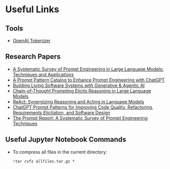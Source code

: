 # Useful Links

## Tools

- [OpenAI Tokenizer](https://platform.openai.com/tokenizer)

## Research Papers

- [A Systematic Survey of Prompt Engineering in Large Language Models: Techniques and Applications](https://arxiv.org/abs/2402.07927)
- [A Prompt Pattern Catalog to Enhance Prompt Engineering with ChatGPT](https://arxiv.org/abs/2302.11382)
- [Building Living Software Systems with Generative & Agentic AI](https://arxiv.org/abs/2408.01768)
- [Chain-of-Thought Prompting Elicits Reasoning in Large Language Models](https://arxiv.org/abs/2201.11903)
- [ReAct: Synergizing Reasoning and Acting in Language Models](https://arxiv.org/abs/2210.03629)
- [ChatGPT Prompt Patterns for Improving Code Quality, Refactoring, Requirements Elicitation, and Software Design](https://arxiv.org/abs/2303.07839)
- [The Prompt Report: A Systematic Survey of Prompt Engineering Techniques](https://arxiv.org/abs/2406.06608)

## Useful Jupyter Notebook Commands

- To compress all files in the current directory:
  ```
  !tar cvfz allfiles.tar.gz *
  ```
